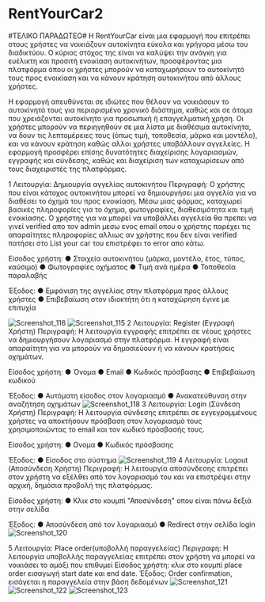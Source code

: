 # RentYourCar2
#ΤΕΛΙΚΟ ΠΑΡΑΔΩΤΕΟ#
Η RentYourCar είναι μια εφαρμογή που επιτρέπει στους χρήστες να νοικιάζουν αυτοκίνητα εύκολα και γρήγορα μέσω του διαδικτύου. Ο κύριος στόχος της είναι να καλύψει την ανάγκη για ευέλικτη και προσιτή ενοικίαση αυτοκινήτων, προσφέροντας μια πλατφόρμα όπου οι χρήστες μπορούν να καταχωρήσουν το αυτοκίνητό τους προς ενοικίαση και να κάνουν κράτηση αυτοκινήτου από άλλους χρήστες.

Η εφαρμογή απευθύνεται σε ιδιώτες που θέλουν να νοικιάσουν το αυτοκίνητό τους για περιορισμένο χρονικό διάστημα, καθώς και σε άτομα που χρειάζονται αυτοκίνητο για προσωπική ή επαγγελματική χρήση. Οι χρήστες μπορούν να περιηγηθούν σε μια λίστα με διαθέσιμα αυτοκίνητα, να δουν τις λεπτομέρειες τους (όπως τιμή, τοποθεσία, μάρκα και μοντέλο), και να κάνουν κράτηση καθώς αλλοι χρήστες υποβάλλουν αγγελείες. Η εφαρμογή προσφέρει επίσης δυνατότητες διαχείρισης λογαριασμών, εγγραφής και σύνδεσης, καθώς και διαχείριση των καταχωρίσεων από τους διαχειριστές της πλατφόρμας.

1 Λειτουργία: Δημιουργία αγγελίας αυτοκινήτου Περιγραφή: Ο χρήστης που είναι κάτοχος αυτοκινήτου μπορεί να δημιουργήσει μια αγγελία για να διαθέσει το όχημά του προς ενοικίαση. Μέσω μιας φόρμας, καταχωρεί βασικές πληροφορίες για το όχημα, φωτογραφίες, διαθεσιμότητα και τιμή ενοικίασης. Ο χρήστης για να μπορεί να υποβάλλει αγγελεία θα πρεπει να γινεί verified απο τον admin μεσω ενος email οπου ο χρήστης παρέχει τις απαραίτητες πληροφορίες αλλιως αν χρήστης που δεν είναι verified πατήσει στο List your car του επιστρέφει το error απο κάτω.

Είσοδος χρήστη: ● Στοιχεία αυτοκινήτου (μάρκα, μοντέλο, έτος, τύπος, καύσιμο) ● Φωτογραφίες οχήματος ● Τιμή ανά ημέρα ● Τοποθεσία παραλαβής

Έξοδος: ● Εμφάνιση της αγγελίας στην πλατφόρμα προς άλλους χρήστες ● Επιβεβαίωση στον ιδιοκτήτη ότι η καταχώρηση έγινε με επιτυχία

![Screenshot_116](https://github.com/user-attachments/assets/a9c9752d-65f7-4d67-a25f-b23a210a226e)
![Screenshot_115](https://github.com/user-attachments/assets/5b1cdd60-ac82-4be6-8ce8-9fb0fe5c47f0)
2 Λειτουργία: Register (Εγγραφή Χρήστη) Περιγραφή: Η λειτουργία εγγραφής επιτρέπει σε νέους χρήστες να δημιουργήσουν λογαριασμό στην πλατφόρμα. Η εγγραφή είναι απαραίτητη για να μπορούν να δημοσιεύουν ή να κάνουν κρατήσεις οχημάτων.

Είσοδος χρήστη: ● Όνομα ● Email ● Κωδικός πρόσβασης ● Επιβεβαίωση κωδικού

Έξοδος: ● Αυτόματη είσοδος στον λογαριασμό ● Ανακατεύθυνση στην αναζήτηση οχημάτων
![Screenshot_118](https://github.com/user-attachments/assets/54e9be5d-0439-4a6b-938b-97b41b7dfaa6)
3 Λειτουργία: Login (Σύνδεση Χρήστη) Περιγραφή: Η λειτουργία σύνδεσης επιτρέπει σε εγγεγραμμένους χρήστες να αποκτήσουν πρόσβαση στον λογαριασμό τους χρησιμοποιώντας το email και τον κωδικό πρόσβασής τους.

Είσοδος χρήστη: ● Ονομα ● Κωδικός πρόσβασης

Έξοδος: ● Είσοδος στο σύστημα
![Screenshot_119](https://github.com/user-attachments/assets/5beecbdc-ffe4-4e2b-9a69-300124eed7b3)
4 Λειτουργία: Logout (Αποσύνδεση Χρήστη) Περιγραφή: Η λειτουργία αποσύνδεσης επιτρέπει στον χρήστη να εξέλθει από τον λογαριασμό του και να επιστρέψει στην αρχική, δημόσια προβολή της πλατφόρμας.

Είσοδος χρήστη: ● Κλικ στο κουμπί "Αποσύνδεση" οπου είναι πάνω δεξιά στην σελίδα

Έξοδος: ● Αποσύνδεση από τον λογαριασμό ● Redirect στην σελίδα login
![Screenshot_120](https://github.com/user-attachments/assets/a61d2191-299f-4ecf-8c43-2c27ab03bc89)

5 Λειτουργία: Place order(υποβολλή παραγγελείας) Περιγραφη: H λειτουργία υποβολλής παραγγελείας επιτρέπει στον χρήστη να μπορεί να νοικιάσει το αμάξι που επιθυμεί
Είσοδος χρήστη: κλικ στο κουμπί place order εισαγωγή start date και end date.
Έξοδος: Order confirmation, εισάγεται η παραγγελεία στην βάση δεδομένων
![Screenshot_121](https://github.com/user-attachments/assets/8b130b65-8052-46af-8c43-5da13d92bc0f)
![Screenshot_122](https://github.com/user-attachments/assets/ec17e197-869c-4677-b975-bc4f0224c62d)
![Screenshot_123](https://github.com/user-attachments/assets/5c4e3af1-d749-42e5-a31e-d060986d013a)

